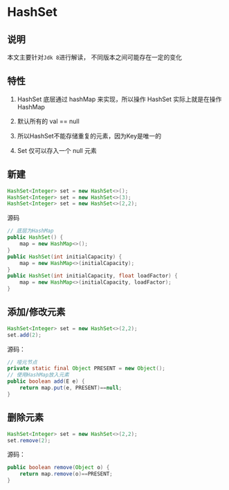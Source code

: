 # HashSet

## 说明

本文主要针对`Jdk 8`进行解读， 不同版本之间可能存在一定的变化



## 特性

1. HashSet 底层通过 hashMap 来实现，所以操作 HashSet 实际上就是在操作 HashMap

2. 默认所有的 val == null

3. 所以HashSet不能存储重复的元素，因为Key是唯一的

4. Set 仅可以存入一个 null 元素




## 新建

~~~java
HashSet<Integer> set = new HashSet<>();
HashSet<Integer> set = new HashSet<>(3);
HashSet<Integer> set = new HashSet<>(2,2);
~~~



源码

~~~java
// 底层为HashMap
public HashSet() {
    map = new HashMap<>();
}
public HashSet(int initialCapacity) {
    map = new HashMap<>(initialCapacity);
}
public HashSet(int initialCapacity, float loadFactor) {
    map = new HashMap<>(initialCapacity, loadFactor);
}
~~~



## 添加/修改元素

~~~java
HashSet<Integer> set = new HashSet<>(2,2);
set.add(2);
~~~

源码：

~~~java
// 哑元节点
private static final Object PRESENT = new Object();
// 使用HashMap放入元素
public boolean add(E e) {
    return map.put(e, PRESENT)==null;
}
~~~



## 删除元素

~~~java
HashSet<Integer> set = new HashSet<>(2,2);
set.remove(2);
~~~

源码：

~~~java
public boolean remove(Object o) {
    return map.remove(o)==PRESENT;
}
~~~

